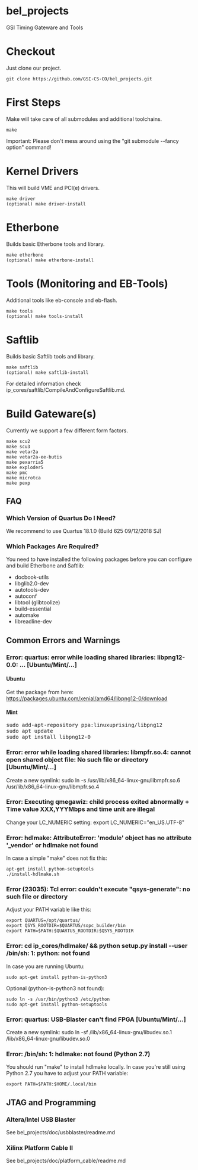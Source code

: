 bel_projects
============
GSI Timing Gateware and Tools

# Checkout
Just clone our project.
```
git clone https://github.com/GSI-CS-CO/bel_projects.git
```

# First Steps
Make will take care of all submodules and additional toolchains.
```
make
```
Important: Please don't mess around using the "git submodule --fancy option" command!

# Kernel Drivers
This will build VME and PCI(e) drivers.
```
make driver
(optional) make driver-install
```

# Etherbone
Builds basic Etherbone tools and library.
```
make etherbone
(optional) make etherbone-install
```

# Tools (Monitoring and EB-Tools)
Additional tools like eb-console and eb-flash.
```
make tools
(optional) make tools-install
```

# Saftlib
Builds basic Saftlib tools and library.
```
make saftlib
(optional) make saftlib-install
```
For detailed information check ip_cores/saftlib/CompileAndConfigureSaftlib.md.

# Build Gateware(s)
Currently we support a few different form factors.
```
make scu2
make scu3
make vetar2a
make vetar2a-ee-butis
make pexarria5
make exploder5
make pmc
make microtca
make pexp
```

## FAQ
### Which Version of Quartus Do I Need?
We recommend to use Quartus 18.1.0 (Build 625 09/12/2018 SJ)

### Which Packages Are Required?
You need to have installed the following packages before you can configure and build Etherbone and Saftlib:
* docbook-utils
* libglib2.0-dev
* autotools-dev
* autoconf
* libtool (glibtoolize)
* build-essential
* automake
* libreadline-dev

## Common Errors and Warnings
### Error: quartus: error while loading shared libraries: libpng12-0.0: ... [Ubuntu/Mint/...]

#### Ubuntu
Get the package from here: https://packages.ubuntu.com/xenial/amd64/libpng12-0/download

#### Mint
<pre>
sudo add-apt-repository ppa:linuxuprising/libpng12
sudo apt update 
sudo apt install libpng12-0
</pre>

### Error: error while loading shared libraries: libmpfr.so.4: cannot open shared object file: No such file or directory [Ubuntu/Mint/...]
Create a new symlink: sudo ln -s /usr/lib/x86_64-linux-gnu/libmpfr.so.6 /usr/lib/x86_64-linux-gnu/libmpfr.so.4

### Error: Executing qmegawiz: child process exited abnormally + Time value XXX,YYYMbps and time unit are illegal
Change your LC_NUMERIC setting: export LC_NUMERIC="en_US.UTF-8"

### Error: hdlmake: AttributeError: 'module' object has no attribute '_vendor' or hdlmake not found
In case a simple "make" does not fix this:
```
apt-get install python-setuptools
./install-hdlmake.sh
```

### Error (23035): Tcl error: couldn't execute "qsys-generate": no such file or directory
Adjust your PATH variable like this:
```
export QUARTUS=/opt/quartus/
export QSYS_ROOTDIR=$QUARTUS/sopc_builder/bin
export PATH=$PATH:$QUARTUS_ROOTDIR:$QSYS_ROOTDIR
```

### Error: cd ip_cores/hdlmake/ && python setup.py install --user /bin/sh: 1: python: not found
In case you are running Ubuntu:
```
sudo apt-get install python-is-python3
```

Optional (python-is-python3 not found):
```
sudo ln -s /usr/bin/python3 /etc/python
sudo apt-get install python-setuptools
```

### Error: quartus: USB-Blaster can't find FPGA [Ubuntu/Mint/...]
Create a new symlink: sudo ln -sf /lib/x86_64-linux-gnu/libudev.so.1 /lib/x86_64-linux-gnu/libudev.so.0

### Error: /bin/sh: 1: hdlmake: not found (Python 2.7)
You should run "make" to install hdlmake locally. In case you're still using Python 2.7 you have to adjust your PATH variable: 
```
export PATH=$PATH:$HOME/.local/bin
```

## JTAG and Programming
### Altera/Intel USB Blaster

See bel_projects/doc/usbblaster/readme.md

### Xilinx Platform Cable II

See bel_projects/doc/platform_cable/readme.md
